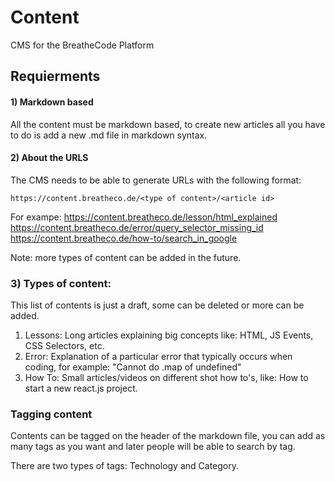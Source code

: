 # Content
CMS for the BreatheCode Platform

## Requierments

#### 1) Markdown based
All the content must be markdown based, to create new articles all you have to do is add a new .md file in markdown syntax.

#### 2) About the URLS

The CMS needs to be able to generate URLs with the following format:
```
https://content.breatheco.de/<type of content>/<article id>
```
For exampe:
  https://content.breatheco.de/lesson/html_explained
  https://content.breatheco.de/error/query_selector_missing_id
  https://content.breatheco.de/how-to/search_in_google
  
Note: more types of content can be added in the future.

### 3) Types of content:

This list of contents is just a draft, some can be deleted or more can be added.

  1. Lessons: Long articles explaining big concepts like: HTML, JS Events, CSS Selectors, etc.
  2. Error: Explanation of a particular error that typically occurs when coding, for example: "Cannot do .map of undefined"
  3. How To: Small articles/videos on different shot how to's, like: How to start a new react.js project.

### Tagging content

Contents can be tagged on the header of the markdown file, you can add as many tags as you want and later people will be able to search by tag.

There are two types of tags: Technology and Category.
